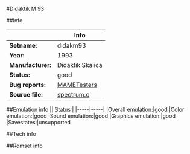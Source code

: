 #Didaktik M 93

##Info

||Info|
|-----|-----|
|**Setname:**|didakm93
|**Year:**|1993
|**Manufacturer:**|Didaktik Skalica
|**Status:**|good
|**Bug reports:**|[MAMETesters](http://mametesters.org/view_all_set.php?type=1&temporary=y&search=spectrum.c)
|**Source file:**|[spectrum.c](https://github.com/mamedev/mame/blob/master/src/mess/drivers/spectrum.c)

##Emulation info
|| Status |
|-----|-----|
|Overall emulation:|good
|Color emulation:|good
|Sound emulation:|good
|Graphics emulation:|good
|Savestates:|unsupported

##Tech info

##Romset info

<!--- START OF EDITED COMMENT DO NOT TOUCH TEXT ABOVE-->
